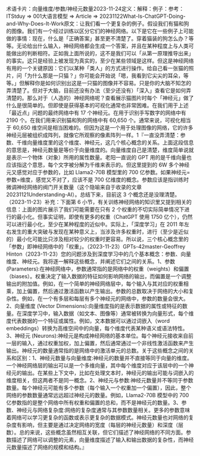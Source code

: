 

术语卡片：向量维度/参数/神经元数量2023-11-24定义：解释：例子：参考：ITStduy => 001大语言模型 => Article => 20231122What-Is-ChatGPT-Doing-and-Why-Does-It-Work原文：让我们看一个更复杂的例子。假设我们有猫和狗的图像。我们有一个经过训练以区分它们的神经网络。以下是它在一些例子上可能做的事情：现在，什么是「正确答案」甚至更不清楚了。穿着猫装的狗怎么办？等等。无论给出什么输入，神经网络都会生成一个答案，并且在某种程度上与人类可能做出的判断相符。正如我上面所说的，这不是我们可以「从第一原理推导出来」的事实。这只是经验上被发现为真实的，至少在某些领域是这样。但这是神经网络有用的一个关键原因：它们以某种「类人」的方式进行操作。给自己看一张猫的照片，问「为什么那是一只猫？」你可能会开始说「嗯，我看到它尖尖的耳朵，等等。」但解释你是如何识别出这是一只猫的图像并不容易。只是你的大脑不知怎的弄清楚了。但对于大脑，目前还没有办法（至少还没有）「深入」查看它是如何弄清楚的。那么对于（人造的）神经网络呢？查看展示猫图片时每个「神经元」做了什么是很简单的。但即使是获得基本的可视化通常也非常困难。在我们用于上述「最近点」问题的最终网络中有 17 个神经元。在用于识别手写数字的网络中有 2190 个。在我们用来识别猫和狗的网络中有 60,650 个。通常来说，可视化相当于 60,650 维空间是相当困难的。但因为这是一个用于处理图像的网络，它的许多神经元层被组织成阵列，就像它所观察的像素阵列一样。1『一直没弄清楚：参数、千维向量维度里的这个维度、神经元，这几个核心概念的关系。上面这段信息的意思是，神经元数量是等价于向量维度的。向量维度自己是清楚，维度简单说就是表示一个物体（对象）所用的属性数量。老阳一直说的 GPT 用的是千维向量也应该指这个意思，每个文字被分解为千维来表示的。但这里提到的 6W 多个神经元又感觉对应于参数的，比如 Llama2-70B 模型里的 700 亿参数。如果神经元=参数=维度，感觉又不对了，应该不是 700 亿维度的概念。参数应该是指训练时微调神经网络的阀门开关数量（这个隐喻来自于收录的文章 20231121Understanding-AI）。总结下来，目前这 3 个概念还是没理清楚。（2023-11-23）补充：下面第 6 小节，有关训练神经网络的知识里又提到相关的信息：上面的图片展示了我们可能需要在只有 2 个权重的不切实际简单情况下进行的最小化。但事实证明，即使有更多的权重（ChatGPT 使用 1750 亿个），仍然可以进行最小化，至少在某种程度的近似中。实际上，「深度学习」在 2011 年左右发生的重大突破与发现在某种意义上，当涉及许多权重时，进行（至少是近似的）最小化可能比只涉及相对较少的权重时更容易。所以说，三个核心概念里的「参数」即神经网络中的「权重」。（2023-11-23）GPTs-42master-Geoffrey Hinton（2023-11-23）您的问题涉及到深度学习中的几个基本概念：参数、向量维度、神经元。我将逐一解释这些概念，并阐述它们之间的关系。1、参数 (Parameters):在神经网络中，参数通常指的是网络中的权重（weights）和偏置（biases）。权重决定了输入数据的特征如何影响网络的输出，而偏置是一个调整输出的附加值。例如，在一个简单的神经网络层中，每个输入与其对应的权重相乘，加上偏置，然后通过激活函数以产生输出。参数的总数取决于网络的大小和复杂性。例如，在一个有多层和每层有多个神经元的网络中，参数的数量会很大。2、向量维度 (Vector Dimensions):向量维度指的是表示数据的属性或特征的数量。在深度学习中，输入数据（如文本、图像等）通常被转换为向量形式，每个维度代表数据的一个特征或属性。例如，文本数据可以通过词嵌入（word embeddings）转换为高维空间中的向量，每个维度代表某种语义或语法特性。3、神经元 (Neurons):神经元是构成神经网络的基本单位。每个神经元接收来自前一层的输入，通过权重加权，加上偏置，然后通常通过一个非线性激活函数来产生输出。神经元的数量通常指的是网络中的激活单元的总数。关于这些概念之间的关系和区别：1、神经元数量与向量维度:神经元的数量并不直接等同于向量的维度。一个神经网络层的输出可以是一个多维向量，其中每个维度对应于该层中的一个神经元的输出。在某些上下文中，比如在处理文本时，神经元的输出可能与词嵌入的维度相关，但这两者不是同一概念。2、神经元与参数:神经元数量并不等同于参数数量。每个神经元可能有多个参数（每个输入一个权重加一个偏置），因此，整个网络的参数数量通常远远超过神经元的数量。例如，Llama2-70B 模型中的 700 亿参数指的是整个网络中所有权重和偏置的总和，而不是神经元的数量。3、参数、神经元与网络复杂度:网络的复杂度通常与其参数数量相关。更多的参数意味着网络可以学习更复杂的函数或表示更复杂的数据模式。神经元数量也对网络的复杂度有影响，但主要是通过决定网络的宽度（每层的神经元数量）和深度（层数）。总的来说，这些概念虽然相互关联，但它们描述了神经网络的不同方面。参数描述了网络可以调整的元素，向量维度描述了输入和输出数据的复杂性，而神经元数量描述了网络的规模和结构。』